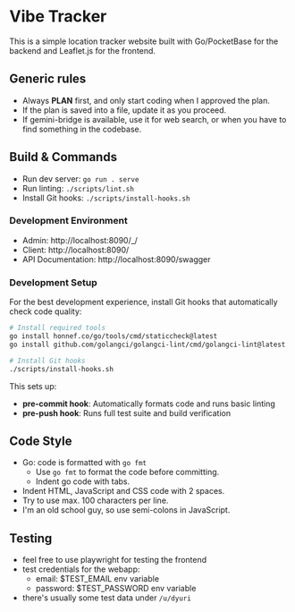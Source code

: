 # Vibe Tracker

This is a simple location tracker website built with Go/PocketBase for the backend and
Leaflet.js for the frontend.

## Generic rules

- Always **PLAN** first, and only start coding when I approved the plan.
- If the plan is saved into a file, update it as you proceed.
- If gemini-bridge is available, use it for web search, or when you have to find something in the codebase.

## Build & Commands

- Run dev server: `go run . serve`
- Run linting: `./scripts/lint.sh`
- Install Git hooks: `./scripts/install-hooks.sh`

### Development Environment

- Admin: http://localhost:8090/\_/
- Client: http://localhost:8090/
- API Documentation: http://localhost:8090/swagger

### Development Setup

For the best development experience, install Git hooks that automatically check code quality:

```bash
# Install required tools
go install honnef.co/go/tools/cmd/staticcheck@latest
go install github.com/golangci/golangci-lint/cmd/golangci-lint@latest

# Install Git hooks
./scripts/install-hooks.sh
```

This sets up:

- **pre-commit hook**: Automatically formats code and runs basic linting
- **pre-push hook**: Runs full test suite and build verification

## Code Style

- Go: code is formatted with `go fmt`
  - Use `go fmt` to format the code before committing.
  - Indent go code with tabs.
- Indent HTML, JavaScript and CSS code with 2 spaces.
- Try to use max. 100 characters per line.
- I'm an old school guy, so use semi-colons in JavaScript.

## Testing

- feel free to use playwright for testing the frontend
- test credentials for the webapp:
  - email: $TEST_EMAIL env variable
  - password: $TEST_PASSWORD env variable
- there's usually some test data under `/u/dyuri`
